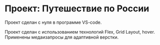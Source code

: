 # Проект: Путешествие по России

Проект сделан с нуля в программе VS-code. 

Проект сделан с использованием технологий Flex, Grid Layout, hover. Применены медаизапросы для адаптивной верстки.


